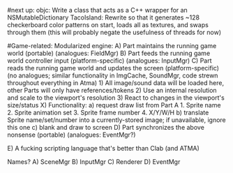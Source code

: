 #next up:
objc:  Write a class that acts as a C++ wrapper for an NSMutableDictionary
TacoIsland:  Rewrite so that it generates ~128 checkerboard color patterns on
	start, loads all as textures, and swaps through them (this will
	probably negate the usefulness of threads for now)

#Game-related:
Modularized engine:
A) Part maintains the running game world (portable)
	(analogues:  FieldMgr)
B) Part feeds the running game world controller input (platform-specific)
	(analogues:  InputMgr)
C) Part reads the running game world and updates the screen (platform-specific)
	(no analogues; similar functionality in ImgCache, SoundMgr, code strewn
	throughout everything in Atma)
	1) All image/sound data will be loaded here, other Parts will only have
	   references/tokens
	2) Use an internal resolution and scale to the viewport's resolution
	3) React to changes in the viewport's size/status
	X) Functionality:
		a) request draw list from Part A
			1.	Sprite name
			2.	Sprite animation set
			3.	Sprite frame number
			4.	X/Y/W/H
		b) translate Sprite name/set/number into a currently-stored
		   image; if unavailable, ignore this one
		c) blank and draw to screen
D) Part synchronizes the above nonsense (portable)
	(analogues:  EventMgr?)

E) A fucking scripting language that's better than Clab (and ATMA)

Names?
A)	SceneMgr
B)	InputMgr
C)	Renderer
D)	EventMgr
